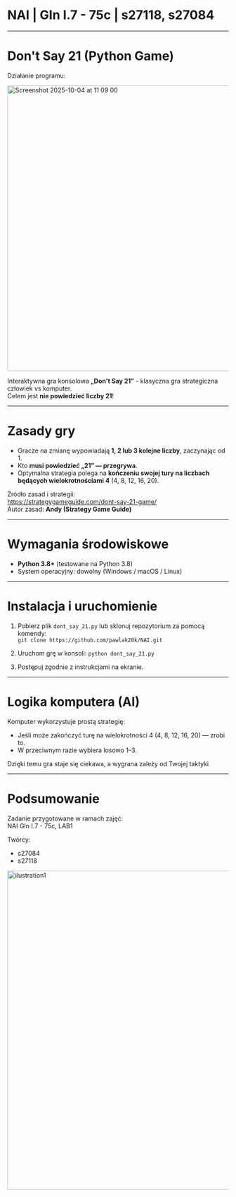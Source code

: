 # NAI | GIn I.7 - 75c | s27118, s27084

---

# Don't Say 21 (Python Game)

Działanie programu:

<img width="1096" height="648" alt="Screenshot 2025-10-04 at 11 09 00" src="https://github.com/user-attachments/assets/2713f737-ad36-4664-b723-6edb5000a108" />

Interaktywna gra konsolowa **„Don't Say 21”** - klasyczna gra strategiczna człowiek vs komputer.  
Celem jest **nie powiedzieć liczby 21**!

---

# Zasady gry
- Gracze na zmianę wypowiadają **1, 2 lub 3 kolejne liczby**, zaczynając od 1.  
- Kto **musi powiedzieć „21” — przegrywa**.  
- Optymalna strategia polega na **kończeniu swojej tury na liczbach będących wielokrotnościami 4** (4, 8, 12, 16, 20).

Źródło zasad i strategii:  
https://strategygameguide.com/dont-say-21-game/  
Autor zasad: **Andy (Strategy Game Guide)**

---

# Wymagania środowiskowe

- **Python 3.8+** (testowane na Python 3.8)  
- System operacyjny: dowolny (Windows / macOS / Linux)

---

# Instalacja i uruchomienie

1. Pobierz plik `dont_say_21.py` lub sklonuj repozytorium za pomocą komendy:<br>
   `git clone https://github.com/pawlak20k/NAI.git`

3. Uruchom grę w konsoli:
   `python dont_say_21.py`

4. Postępuj zgodnie z instrukcjami na ekranie.

---

# Logika komputera (AI)

Komputer wykorzystuje prostą strategię:
- Jeśli może zakończyć turę na wielokrotności 4 (4, 8, 12, 16, 20) — zrobi to.
- W przeciwnym razie wybiera losowo 1–3.

Dzięki temu gra staje się ciekawa, a wygrana zależy od Twojej taktyki

---
# Podsumowanie

Zadanie przygotowane w ramach zajęć:  
NAI GIn I.7 - 75c, LAB1

Twórcy:
- s27084  
- s27118
 
<img width="636" height="724" alt="ilustration1" src="https://github.com/user-attachments/assets/1557ec68-7a5f-4b81-af44-c9dc924ec0e7" />
